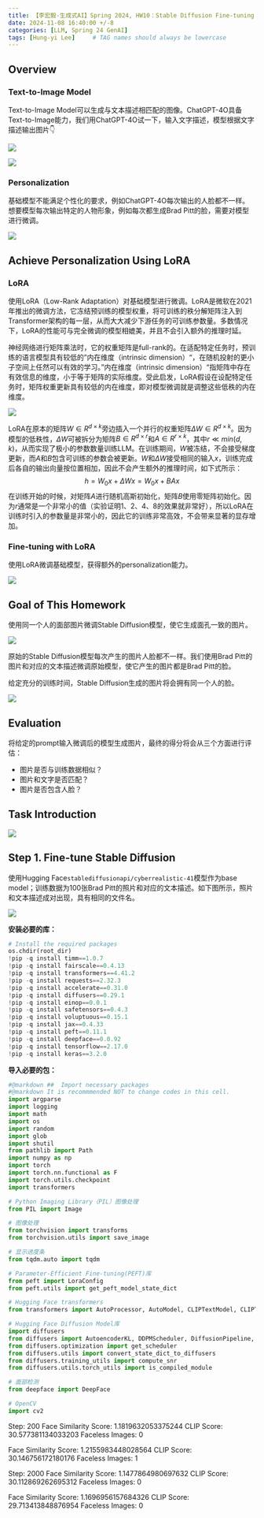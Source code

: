 ```yaml
---
title: 【李宏毅-生成式AI】Spring 2024, HW10：Stable Diffusion Fine-tuning
date: 2024-11-08 16:40:00 +/-8
categories: [LLM, Spring 24 GenAI]
tags: [Hung-yi Lee]     # TAG names should always be lowercase
---
```


## Overview

### Text-to-Image Model

Text-to-Image Model可以生成与文本描述相匹配的图像。ChatGPT-4O具备Text-to-Image能力，我们用ChatGPT-4O试一下，输入文字描述，模型根据文字描述输出图片👇

![](../assets/images/Hung-yi_Lee/hw10-1.png)

![](../assets/images/Hung-yi_Lee/hw10-2.png)

### Personalization

基础模型不能满足个性化的要求，例如ChatGPT-4O每次输出的人脸都不一样。想要模型每次输出特定的人物形象，例如每次都生成Brad Pitt的脸，需要对模型进行微调。

![](../assets/images/Hung-yi_Lee/hw10-3.png)

## Achieve Personalization Using LoRA

###  LoRA

使用LoRA（Low-Rank Adaptation）对基础模型进行微调。LoRA是微软在2021年推出的微调方法，它冻结预训练的模型权重，将可训练的秩分解矩阵注入到Transformer架构的每一层，从而大大减少下游任务的可训练参数量。多数情况下，LoRA的性能可与完全微调的模型相媲美，并且不会引入额外的推理时延。

神经网络进行矩阵乘法时，它的权重矩阵是full-rank的。在适配特定任务时，预训练的语言模型具有较低的”内在维度（intrinsic dimension）“，在随机投射的更小子空间上任然可以有效的学习。”内在维度（intrinsic dimension）“指矩阵中存在有效信息的维度，小于等于矩阵的实际维度。受此启发，LoRA假设在设配特定任务时，矩阵权重更新具有较低的内在维度，即对模型微调就是调整这些低秩的内在维度。

![](../assets/images/Hung-yi_Lee/hw10-4.png)

LoRA在原本的矩阵$W\in R^{d\times k}$旁边插入一个并行的权重矩阵$\Delta W \in R^{d \times k}$。因为模型的低秩性，$\Delta W$可被拆分为矩阵$B\in R^{d \times r}$和$A\in R^{r\times k}$，其中$r\ll min(d, k)$，从而实现了极小的参数数量训练LLM。在训练期间，$W$被冻结，不会接受梯度更新，而$A$和$B$包含可训练的参数会被更新。$W$和$\Delta W$接受相同的输入$x$，训练完成后各自的输出向量按位置相加，因此不会产生额外的推理时间，如下式所示：
$$
h = W_0 x + \Delta W x = W_0 x + BAx 
$$
在训练开始的时候，对矩阵$A$进行随机高斯初始化，矩阵$B$使用零矩阵初始化。因为$r$通常是一个非常小的值（实验证明1、2、4、8的效果就非常好），所以LoRA在训练时引入的参数量是非常小的，因此它的训练非常高效，不会带来显著的显存增加。

### Fine-tuning with LoRA

使用LoRA微调基础模型，获得额外的personalization能力。

![](../assets/images/Hung-yi_Lee/hw10-5.PNG)

## Goal of This Homework

使用同一个人的面部图片微调Stable Diffusion模型，使它生成面孔一致的图片。

![](../assets/images/Hung-yi_Lee/hw10-6.PNG)

原始的Stable Diffusion模型每次产生的图片人脸都不一样。我们使用Brad Pitt的图片和对应的文本描述微调原始模型，使它产生的图片都是Brad Pitt的脸。

给定充分的训练时间，Stable Diffusion生成的图片将会拥有同一个人的脸。

![](../assets/images/Hung-yi_Lee/hw10-7.PNG)

## Evaluation

将给定的prompt输入微调后的模型生成图片，最终的得分将会从三个方面进行评估：

- 图片是否与训练数据相似？
- 图片和文字是否匹配？
- 图片是否包含人脸？

## Task Introduction

![](../assets/images/Hung-yi_Lee/hw10-8.PNG)

## Step 1. Fine-tune Stable Diffusion

使用Hugging Face`stablediffusionapi/cyberrealistic-41`模型作为base model；训练数据为100张Brad Pitt的照片和对应的文本描述。如下图所示，照片和文本描述成对出现，具有相同的文件名。

![](../assets/images/Hung-yi_Lee/hw10-9.png)



**安装必要的库：**

```python
# Install the required packages
os.chdir(root_dir)
!pip -q install timm==1.0.7
!pip -q install fairscale==0.4.13
!pip -q install transformers==4.41.2
!pip -q install requests==2.32.3
!pip -q install accelerate==0.31.0
!pip -q install diffusers==0.29.1
!pip -q install einop==0.0.1
!pip -q install safetensors==0.4.3
!pip -q install voluptuous==0.15.1
!pip -q install jax==0.4.33
!pip -q install peft==0.11.1
!pip -q install deepface==0.0.92
!pip -q install tensorflow==2.17.0
!pip -q install keras==3.2.0
```

**导入必要的包：**

```python
#@markdown ##  Import necessary packages
#@markdown It is recommmended NOT to change codes in this cell.
import argparse
import logging
import math
import os
import random
import glob
import shutil
from pathlib import Path
import numpy as np
import torch
import torch.nn.functional as F
import torch.utils.checkpoint
import transformers

# Python Imaging Library（PIL）图像处理
from PIL import Image

# 图像处理
from torchvision import transforms
from torchvision.utils import save_image

# 显示进度条
from tqdm.auto import tqdm

# Parameter-Efficient Fine-tuning(PEFT)库
from peft import LoraConfig
from peft.utils import get_peft_model_state_dict

# Hugging Face transformers
from transformers import AutoProcessor, AutoModel, CLIPTextModel, CLIPTokenizer

# Hugging Face Diffusion Model库
import diffusers
from diffusers import AutoencoderKL, DDPMScheduler, DiffusionPipeline, StableDiffusionPipeline, UNet2DConditionModel
from diffusers.optimization import get_scheduler
from diffusers.utils import convert_state_dict_to_diffusers
from diffusers.training_utils import compute_snr
from diffusers.utils.torch_utils import is_compiled_module

# 面部检测
from deepface import DeepFace

# OpenCV
import cv2
```



Step: 200 Face Similarity Score: 1.1819632053375244 CLIP Score: 30.577381134033203 Faceless Images: 0

Face Similarity Score: 1.2155983448028564 CLIP Score: 30.146756172180176 Faceless Images: 1



Step: 2000 Face Similarity Score: 1.1477864980697632 CLIP Score: 30.112869262695312 Faceless Images: 0

Face Similarity Score: 1.1696956157684326 CLIP Score: 29.713413848876954 Faceless Images: 0
